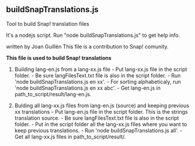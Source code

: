 ## buildSnapTranslations.js

Tool to build Snap! translation files

It's a nodejs script. Run "node buildSnapTranslations.js" to get help info.

written by Joan Guillén
This file is a contribution to Snap! comunity.
    
**This file is used to build Snap! translations**

  1. Building lang-en.js from a lang-xx.js file
    - Put lang-xx.js file in the script folder.
    - Be sure langFilesText.txt file is also in the script folder.
    - Run 'node buildSnapTranslations.js en xx'.
    - For sorting alphabeticaly, run 'node buildSnapTranslations.js en xx abc'.
    - Get lang-en.js in path_to_script/result/lang-en.js.

  2. Bulding all lang-xx.js files from lang-en.js (source) and keeping previous xx translations
    - Put lang-en.js file in the script folder. This is the strings translation source.
    - Be sure langFilesText.txt file is also in the script folder.
    - Put in the script folder all the lang-xx.js files where you want to keep previous translations.
    - Run 'node buildSnapTranslations.js all'.
    - Get all lang-xx.js files in path_to_script/result/.
